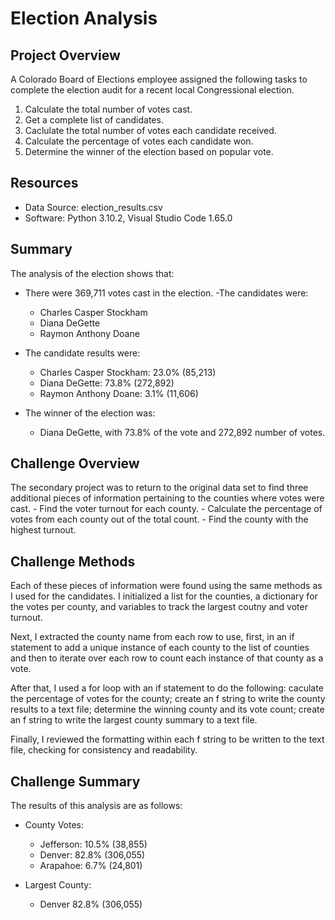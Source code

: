 # Election Analysis

## Project Overview
A Colorado Board of Elections employee assigned the following tasks to complete the election audit for a recent local Congressional election. 

1. Calculate the total number of votes cast.
2. Get a complete list of candidates. 
3. Caclulate the total number of votes each candidate received. 
4. Calculate the percentage of votes each candidate won. 
5. Determine the winner of the election based on popular vote. 

## Resources
- Data Source: election_results.csv
- Software: Python 3.10.2, Visual Studio Code 1.65.0

## Summary
The analysis of the election shows that:
- There were 369,711 votes cast in the election.
-The candidates were:
    - Charles Casper Stockham
    - Diana DeGette
    - Raymon Anthony Doane

- The candidate results were:
    - Charles Casper Stockham: 23.0% (85,213)
    - Diana DeGette: 73.8% (272,892)
    - Raymon Anthony Doane: 3.1% (11,606)

- The winner of the election was:
    - Diana DeGette, with 73.8% of the vote and 272,892 number of votes.

## Challenge Overview
The secondary project was to return to the original data set to find three additional pieces of information pertaining to the counties where votes were cast.
    - Find the voter turnout for each county.
    - Calculate the percentage of votes from each county out of the total count. 
    - Find the county with the highest turnout. 

## Challenge Methods  
Each of these pieces of information were found using the same methods as I used for the candidates. I initialized a list for the counties, a dictionary for the votes per county, and variables to track the largest coutny and voter turnout. 

Next, I extracted the county name from each row to use, first, in an if statement to add a unique instance of each county to the list of counties and then to iterate over each row to count each instance of that county as a vote. 

After that, I used a for loop with an if statement to do the following: caculate the percentage of votes for the county; create an f string to write the county results to a text file; determine the winning county and its vote count; create an f string to write the largest county summary to a text file.

Finally, I reviewed the formatting within each f string to be written to the text file, checking for consistency and readability. 

## Challenge Summary 
The results of this analysis are as follows:
- County Votes:
    - Jefferson: 10.5% (38,855)
    - Denver: 82.8% (306,055)
    - Arapahoe: 6.7% (24,801)

- Largest County:
    - Denver 82.8% (306,055)
